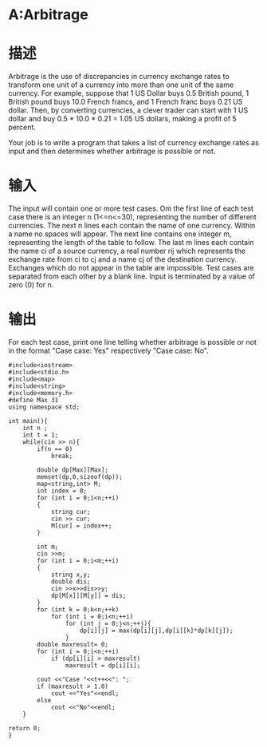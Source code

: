 # A:Arbitrage

# 描述
Arbitrage is the use of discrepancies in currency exchange rates to transform one unit of a currency into more than one unit of the same currency. For example, suppose that 1 US Dollar buys 0.5 British pound, 1 British pound buys 10.0 French francs, and 1 French franc buys 0.21 US dollar. Then, by converting currencies, a clever trader can start with 1 US dollar and buy 0.5 * 10.0 * 0.21 = 1.05 US dollars, making a profit of 5 percent. 

Your job is to write a program that takes a list of currency exchange rates as input and then determines whether arbitrage is possible or not.
# 输入
The input will contain one or more test cases. Om the first line of each test case there is an integer n (1<=n<=30), representing the number of different currencies. The next n lines each contain the name of one currency. Within a name no spaces will appear. The next line contains one integer m, representing the length of the table to follow. The last m lines each contain the name ci of a source currency, a real number rij which represents the exchange rate from ci to cj and a name cj of the destination currency. Exchanges which do not appear in the table are impossible.
Test cases are separated from each other by a blank line. Input is terminated by a value of zero (0) for n.
# 输出
For each test case, print one line telling whether arbitrage is possible or not in the format "Case case: Yes" respectively "Case case: No".

	#include<iostream>
	#include<stdio.h>
	#include<map>
	#include<string>
	#include<memory.h>
	#define Max 31
	using namespace std;

	int main(){
		int n ;
		int t = 1;
		while(cin >> n){
			if(n == 0)
				break;

			double dp[Max][Max];
			memset(dp,0,sizeof(dp));
			map<string,int> M;
			int index = 0;
			for (int i = 0;i<n;++i)
			{
				string cur;
				cin >> cur;
				M[cur] = index++;
			}	 

			int m;
			cin >>m;
			for (int i = 0;i<m;++i)
			{
				string x,y;
				double dis;
				cin >>x>>dis>>y;
				dp[M[x]][M[y]] = dis;
			}
			for (int k = 0;k<n;++k)
				for (int i = 0;i<n;++i)
					for (int j = 0;j<n;++j){
						dp[i][j] = max(dp[i][j],dp[i][k]*dp[k][j]);
					}
			double maxresult= 0;
			for (int i = 0;i<n;++i)
				if (dp[i][i] > maxresult)
					maxresult = dp[i][i];

			cout <<"Case "<<t++<<": ";
			if (maxresult > 1.0)
				cout <<"Yes"<<endl;
			else
				cout <<"No"<<endl;
		}

	return 0;
	}